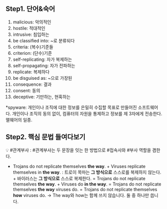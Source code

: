 ## Step1. 단어&숙어

1. malicious: 악의적인
2. hostile: 적대적인
3. intrusive: 침입하는
4. be classified into: ~로 분류되다 
5. criteria: (복수)기준들
6. criterion: (단수)기준
7. self-replicating: 자가 복제하는
8. self-propagating: 자가 전파하는
9. replicate: 복제하다
10. be disguised as: ~으로 가장된
11. consequence: 결과
12. consent: 동의
13. deceptive: 기만하는, 현혹하는

*spyware: 개인이나 조직에 대한 정보를 은밀히 수집할 목표로 만들어진 소프트웨어다. 개인이나 조직의 동의 없이, 컴퓨터의 자원을 통제하고 정보를 제 3자에게 전송한다. 맬웨어의 일종.

## Step2. 핵심 문법 들여다보기

<aside>
💡 #관계부사
: #관계부사는 두 문장을 잇는 한 방법으로 #접속사와 #부사 역할을 겸한다.

</aside>

- Trojans do not replicate themselves **the way**. + Viruses replicate themselves in **the way**.
: 트로이 목마는 **그 방식으로** 스스로를 복제하지 않는다. + 바이러스는 **그 방식으로** 스스로 복제한다.
= Trojans do not replicate themselves **the way**. + Viruses do **in the way**.
= Trojans do not replicate themselves **the way** viruses do.
= Trojans do not replicate themselves **how** viruses do.
    → The way와 how는 함께 쓰지 않습니다. 둘 중 하나만 씁니다.
